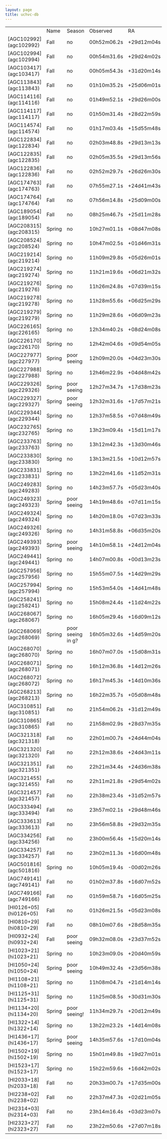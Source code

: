 ```yaml
---
layout: page
title: uchvc-db
--- 
```

<table>
<th><td>Name</td><td>Season</td><td>Observed</td><td>RA</td><td>Dec</td></th>
<tr><td>[AGC102992](agc102992)</td><td>Fall</td><td class="notobs">no</td><td>00h52m06.2s</td><td>+29d12m04s</td></tr>
<tr><td>[AGC102994](agc102994)</td><td>Fall</td><td class="notobs">no</td><td>00h54m31.6s</td><td>+29d24m02s</td></tr>
<tr><td>[AGC103417](agc103417)</td><td>Fall</td><td class="notobs">no</td><td>00h05m54.3s</td><td>+31d20m14s</td></tr>
<tr><td>[AGC113843](agc113843)</td><td>Fall</td><td class="notobs">no</td><td>01h10m35.2s</td><td>+25d06m01s</td></tr>
<tr><td>[AGC114116](agc114116)</td><td>Fall</td><td class="notobs">no</td><td>01h49m52.1s</td><td>+29d26m00s</td></tr>
<tr><td>[AGC114117](agc114117)</td><td>Fall</td><td class="notobs">no</td><td>01h50m31.4s</td><td>+28d22m59s</td></tr>
<tr><td>[AGC114574](agc114574)</td><td>Fall</td><td class="notobs">no</td><td>01h17m03.4s</td><td>+15d55m48s</td></tr>
<tr><td>[AGC122834](agc122834)</td><td>Fall</td><td class="notobs">no</td><td>02h03m48.8s</td><td>+29d13m13s</td></tr>
<tr><td>[AGC122835](agc122835)</td><td>Fall</td><td class="notobs">no</td><td>02h05m35.5s</td><td>+29d13m56s</td></tr>
<tr><td>[AGC122836](agc122836)</td><td>Fall</td><td class="notobs">no</td><td>02h52m29.7s</td><td>+26d26m30s</td></tr>
<tr><td>[AGC174763](agc174763)</td><td>Fall</td><td class="notobs">no</td><td>07h55m27.1s</td><td>+24d41m43s</td></tr>
<tr><td>[AGC174764](agc174764)</td><td>Fall</td><td class="notobs">no</td><td>07h56m14.8s</td><td>+25d09m00s</td></tr>
<tr><td>[AGC189054](agc189054)</td><td>Fall</td><td class="notobs">no</td><td>08h25m46.7s</td><td>+25d11m28s</td></tr>
<tr><td>[AGC208315](agc208315)</td><td>Spring</td><td class="notobs">no</td><td>10h27m01.1s</td><td>+08d47m08s</td></tr>
<tr><td>[AGC208524](agc208524)</td><td>Spring</td><td class="notobs">no</td><td>10h47m02.5s</td><td>+01d46m31s</td></tr>
<tr><td>[AGC219214](agc219214)</td><td>Spring</td><td class="notobs">no</td><td>11h09m29.8s</td><td>+05d26m01s</td></tr>
<tr><td>[AGC219274](agc219274)</td><td>Spring</td><td class="notobs">no</td><td>11h21m19.6s</td><td>+06d21m32s</td></tr>
<tr><td>[AGC219276](agc219276)</td><td>Spring</td><td class="notobs">no</td><td>11h26m24.8s</td><td>+07d39m15s</td></tr>
<tr><td>[AGC219278](agc219278)</td><td>Spring</td><td class="notobs">no</td><td>11h28m55.6s</td><td>+06d25m29s</td></tr>
<tr><td>[AGC219279](agc219279)</td><td>Spring</td><td class="notobs">no</td><td>11h29m28.6s</td><td>+06d09m23s</td></tr>
<tr><td>[AGC226165](agc226165)</td><td>Spring</td><td class="notobs">no</td><td>12h34m40.2s</td><td>+08d24m08s</td></tr>
<tr><td>[AGC226170](agc226170)</td><td>Spring</td><td class="notobs">no</td><td>12h42m04.6s</td><td>+09d54m05s</td></tr>
<tr><td>[AGC227977](agc227977)</td><td>Spring</td><td class="poorobs">poor seeing</td><td>12h09m20.0s</td><td>+04d23m30s</td></tr>
<tr><td>[AGC227988](agc227988)</td><td>Spring</td><td class="notobs">no</td><td>12h46m22.9s</td><td>+04d48m42s</td></tr>
<tr><td>[AGC229326](agc229326)</td><td>Spring</td><td class="poorobs">poor seeing</td><td>12h27m34.7s</td><td>+17d38m23s</td></tr>
<tr><td>[AGC229327](agc229327)</td><td>Spring</td><td class="poorobs">poor seeing</td><td>12h32m31.6s</td><td>+17d57m21s</td></tr>
<tr><td>[AGC229344](agc229344)</td><td>Spring</td><td class="notobs">no</td><td>12h37m58.5s</td><td>+07d48m49s</td></tr>
<tr><td>[AGC232765](agc232765)</td><td>Spring</td><td class="notobs">no</td><td>13h23m09.4s</td><td>+15d11m17s</td></tr>
<tr><td>[AGC233763](agc233763)</td><td>Spring</td><td class="notobs">no</td><td>13h12m42.3s</td><td>+13d30m46s</td></tr>
<tr><td>[AGC233830](agc233830)</td><td>Spring</td><td class="notobs">no</td><td>13h13m21.5s</td><td>+10d12m57s</td></tr>
<tr><td>[AGC233831](agc233831)</td><td>Spring</td><td class="notobs">no</td><td>13h22m41.6s</td><td>+11d52m31s</td></tr>
<tr><td>[AGC249283](agc249283)</td><td>Spring</td><td class="notobs">no</td><td>14h23m57.7s</td><td>+05d23m40s</td></tr>
<tr><td>[AGC249323](agc249323)</td><td>Spring</td><td class="poorobs">poor seeing</td><td>14h19m48.6s</td><td>+07d11m15s</td></tr>
<tr><td>[AGC249324](agc249324)</td><td>Spring</td><td class="notobs">no</td><td>14h20m18.0s</td><td>+07d23m33s</td></tr>
<tr><td>[AGC249326](agc249326)</td><td>Spring</td><td class="notobs">no</td><td>14h31m58.8s</td><td>+06d35m20s</td></tr>
<tr><td>[AGC249393](agc249393)</td><td>Spring</td><td class="poorobs">poor seeing</td><td>14h10m58.1s</td><td>+24d12m04s</td></tr>
<tr><td>[AGC249441](agc249441)</td><td>Spring</td><td class="notobs">no</td><td>14h07m00.8s</td><td>+00d13m23s</td></tr>
<tr><td>[AGC257956](agc257956)</td><td>Spring</td><td class="notobs">no</td><td>15h55m07.5s</td><td>+14d29m29s</td></tr>
<tr><td>[AGC257994](agc257994)</td><td>Spring</td><td class="notobs">no</td><td>15h53m54.0s</td><td>+14d41m48s</td></tr>
<tr><td>[AGC258241](agc258241)</td><td>Spring</td><td class="notobs">no</td><td>15h08m24.4s</td><td>+11d24m22s</td></tr>
<tr><td>[AGC268067](agc268067)</td><td>Spring</td><td class="notobs">no</td><td>16h05m29.4s</td><td>+16d09m12s</td></tr>
<tr><td>[AGC268069](agc268069)</td><td>Spring</td><td class="poorobs">poor seeing in g?</td><td>16h05m32.6s</td><td>+14d59m20s</td></tr>
<tr><td>[AGC268070](agc268070)</td><td>Spring</td><td class="notobs">no</td><td>16h07m07.0s</td><td>+15d08m31s</td></tr>
<tr><td>[AGC268071](agc268071)</td><td>Spring</td><td class="notobs">no</td><td>16h12m36.8s</td><td>+14d12m26s</td></tr>
<tr><td>[AGC268072](agc268072)</td><td>Spring</td><td class="notobs">no</td><td>16h17m45.3s</td><td>+14d10m36s</td></tr>
<tr><td>[AGC268213](agc268213)</td><td>Spring</td><td class="notobs">no</td><td>16h22m35.7s</td><td>+05d08m48s</td></tr>
<tr><td>[AGC310851](agc310851)</td><td>Fall</td><td class="notobs">no</td><td>21h54m06.2s</td><td>+31d12m49s</td></tr>
<tr><td>[AGC310865](agc310865)</td><td>Fall</td><td class="notobs">no</td><td>21h58m02.9s</td><td>+28d37m35s</td></tr>
<tr><td>[AGC321318](agc321318)</td><td>Fall</td><td class="notobs">no</td><td>22h01m00.7s</td><td>+24d44m04s</td></tr>
<tr><td>[AGC321320](agc321320)</td><td>Fall</td><td class="notobs">no</td><td>22h12m38.6s</td><td>+24d43m11s</td></tr>
<tr><td>[AGC321351](agc321351)</td><td>Fall</td><td class="notobs">no</td><td>22h21m34.4s</td><td>+24d36m38s</td></tr>
<tr><td>[AGC321455](agc321455)</td><td>Fall</td><td class="notobs">no</td><td>22h11m21.8s</td><td>+29d54m02s</td></tr>
<tr><td>[AGC321457](agc321457)</td><td>Fall</td><td class="notobs">no</td><td>22h38m23.4s</td><td>+31d52m57s</td></tr>
<tr><td>[AGC333494](agc333494)</td><td>Fall</td><td class="notobs">no</td><td>23h57m02.1s</td><td>+29d48m46s</td></tr>
<tr><td>[AGC333613](agc333613)</td><td>Fall</td><td class="notobs">no</td><td>23h56m58.8s</td><td>+29d32m35s</td></tr>
<tr><td>[AGC334256](agc334256)</td><td>Fall</td><td class="notobs">no</td><td>23h00m56.4s</td><td>+15d20m14s</td></tr>
<tr><td>[AGC334257](agc334257)</td><td>Fall</td><td class="notobs">no</td><td>23h02m11.3s</td><td>+16d00m48s</td></tr>
<tr><td>[AGC501816](agc501816)</td><td>Spring</td><td class="notobs">no</td><td>10h05m19.4s</td><td>-00d02m26s</td></tr>
<tr><td>[AGC749141](agc749141)</td><td>Fall</td><td class="notobs">no</td><td>01h02m37.8s</td><td>+16d07m52s</td></tr>
<tr><td>[AGC749166](agc749166)</td><td>Fall</td><td class="notobs">no</td><td>01h59m58.7s</td><td>+16d05m25s</td></tr>
<tr><td>[HI0126+05](hi0126+05)</td><td>Fall</td><td class="notobs">no</td><td>01h26m21.5s</td><td>+05d23m08s</td></tr>
<tr><td>[HI0810+29](hi0810+29)</td><td>Fall</td><td class="notobs">no</td><td>08h10m07.6s</td><td>+28d58m35s</td></tr>
<tr><td>[HI0932+24](hi0932+24)</td><td>Fall</td><td class="poorobs">poor seeing</td><td>09h32m08.0s</td><td>+23d37m52s</td></tr>
<tr><td>[HI1023+21](hi1023+21)</td><td>Spring</td><td class="notobs">no</td><td>10h23m09.0s</td><td>+20d40m59s</td></tr>
<tr><td>[HI1050+24](hi1050+24)</td><td>Spring</td><td class="poorobs">poor seeing</td><td>10h49m32.4s</td><td>+23d56m38s</td></tr>
<tr><td>[HI1108+21](hi1108+21)</td><td>Spring</td><td class="notobs">no</td><td>11h08m04.7s</td><td>+21d14m14s</td></tr>
<tr><td>[HI1125+31](hi1125+31)</td><td>Spring</td><td class="notobs">no</td><td>11h25m08.5s</td><td>+30d31m30s</td></tr>
<tr><td>[HI1134+20](hi1134+20)</td><td>Spring</td><td class="poorobs">poor seeing!</td><td>11h34m29.7s</td><td>+20d12m49s</td></tr>
<tr><td>[HI1322+14](hi1322+14)</td><td>Spring</td><td class="notobs">no</td><td>13h22m23.2s</td><td>+14d14m08s</td></tr>
<tr><td>[HI1436+17](hi1436+17)</td><td>Spring</td><td class="poorobs">poor seeing</td><td>14h35m57.6s</td><td>+17d10m04s</td></tr>
<tr><td>[HI1502+19](hi1502+19)</td><td>Spring</td><td class="notobs">no</td><td>15h01m49.8s</td><td>+19d27m01s</td></tr>
<tr><td>[HI1523+17](hi1523+17)</td><td>Spring</td><td class="notobs">no</td><td>15h22m59.6s</td><td>+16d42m02s</td></tr>
<tr><td>[HI2033+18](hi2033+18)</td><td>Fall</td><td class="notobs">no</td><td>20h33m00.7s</td><td>+17d35m00s</td></tr>
<tr><td>[HI2238+02](hi2238+02)</td><td>Fall</td><td class="notobs">no</td><td>22h37m47.3s</td><td>+02d21m05s</td></tr>
<tr><td>[HI2314+03](hi2314+03)</td><td>Fall</td><td class="notobs">no</td><td>23h14m16.4s</td><td>+03d23m07s</td></tr>
<tr><td>[HI2323+27](hi2323+27)</td><td>Fall</td><td class="notobs">no</td><td>23h22m50.6s</td><td>+27d07m18s</td></tr>
</table>
